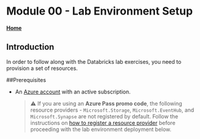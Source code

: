 # Module 00 - Lab Environment Setup

**[Home](../README.md)**

## Introduction
In order to follow along with the Databricks lab exercises, you need to provision a set of resources.

##Prerequisites
* An [Azure account](https://azure.microsoft.com/free/) with an active subscription.

    > :warning: If you are using an **Azure Pass promo code**, the following resource providers - `Microsoft.Storage`, `Microsoft.EventHub`, and `Microsoft.Synapse` are not registered by default. Follow the instructions on [how to register a resource provider](./providers.md) before proceeding with the lab environment deployment below.
